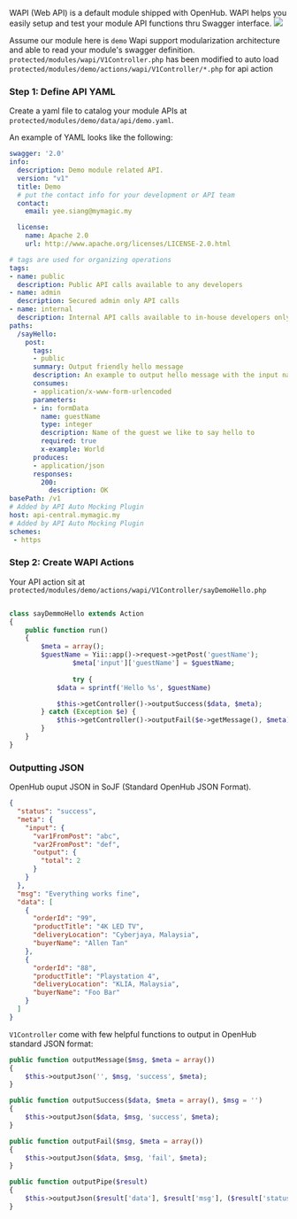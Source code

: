 WAPI (Web API) is a default module shipped with OpenHub. WAPI helps you easily setup and test your module API functions thru Swagger interface.
![](https://user-images.githubusercontent.com/5336690/74059169-7fb2f700-4a22-11ea-830f-f6ce7649cbd8.png)

Assume our module here is `demo`
Wapi support modularization architecture and able to read your module's swagger definition. `protected/modules/wapi/V1Controller.php` has been modified to auto load `protected/modules/demo/actions/wapi/V1Controller/*.php` for api action

### Step 1: Define API YAML
Create a yaml file to catalog your module APIs at `protected/modules/demo/data/api/demo.yaml`.

An example of YAML looks like the following:
```yaml
swagger: '2.0'
info:
  description: Demo module related API.
  version: "v1"
  title: Demo
  # put the contact info for your development or API team
  contact:
    email: yee.siang@mymagic.my

  license:
    name: Apache 2.0
    url: http://www.apache.org/licenses/LICENSE-2.0.html

# tags are used for organizing operations
tags:
- name: public
  description: Public API calls available to any developers
- name: admin
  description: Secured admin only API calls
- name: internal
  description: Internal API calls available to in-house developers only
paths:
  /sayHello:
    post:
      tags:
      - public
      summary: Output friendly hello message
      description: An example to output hello message with the input name
      consumes:
      - application/x-www-form-urlencoded
      parameters:
      - in: formData
        name: guestName
        type: integer
        description: Name of the guest we like to say hello to
        required: true
        x-example: World
      produces:
      - application/json
      responses:
        200:
          description: OK
basePath: /v1
# Added by API Auto Mocking Plugin
host: api-central.mymagic.my
# Added by API Auto Mocking Plugin
schemes:
 - https
```

### Step 2: Create WAPI Actions
Your API action sit at `protected/modules/demo/actions/wapi/V1Controller/sayDemoHello.php`
```php

class sayDemmoHello extends Action
{
	public function run()
	{
		$meta = array();
		$guestName = Yii::app()->request->getPost('guestName');
                $meta['input']['guestName'] = $guestName;
		
                try {
			$data = sprintf('Hello %s', $guestName)

			$this->getController()->outputSuccess($data, $meta);
		} catch (Exception $e) {
			$this->getController()->outputFail($e->getMessage(), $meta);
		}
	}
}
```

### Outputting JSON
OpenHub ouput JSON in SoJF (Standard OpenHub JSON Format).

```json
{
  "status": "success",
  "meta": {
    "input": {
      "var1FromPost": "abc",
      "var2FromPost": "def",
      "output": {
        "total": 2
      }
    }
  },
  "msg": "Everything works fine",
  "data": [
    {
      "orderId": "99",
      "productTitle": "4K LED TV",
      "deliveryLocation": "Cyberjaya, Malaysia",
      "buyerName": "Allen Tan"
    },
    {
      "orderId": "88",
      "productTitle": "Playstation 4",
      "deliveryLocation": "KLIA, Malaysia",
      "buyerName": "Foo Bar"
    }
  ]
}
```

`V1Controller` come with few helpful functions to output in OpenHub standard JSON format:
```php
public function outputMessage($msg, $meta = array())
{
    $this->outputJson('', $msg, 'success', $meta);
}
```

```php
public function outputSuccess($data, $meta = array(), $msg = '')
{
    $this->outputJson($data, $msg, 'success', $meta);
}
```

```php
public function outputFail($msg, $meta = array())
{
    $this->outputJson($data, $msg, 'fail', $meta);
}
```

```php
public function outputPipe($result)
{
    $this->outputJson($result['data'], $result['msg'], ($result['status'] == 'success' || $result['success'] == true) ? true : false, $result['meta']);
}
```
```


